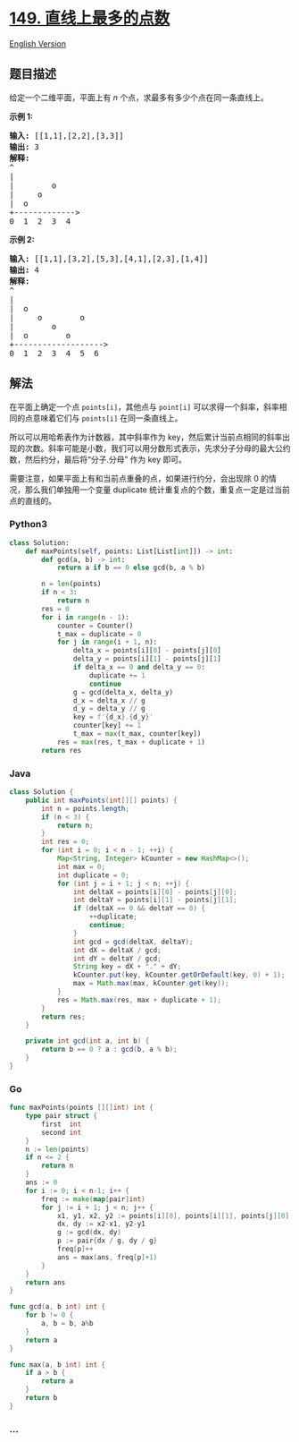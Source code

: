 # [149. 直线上最多的点数](https://leetcode-cn.com/problems/max-points-on-a-line)

[English Version](/solution/0100-0199/0149.Max%20Points%20on%20a%20Line/README_EN.md)

## 题目描述

<!-- 这里写题目描述 -->

<p>给定一个二维平面，平面上有&nbsp;<em>n&nbsp;</em>个点，求最多有多少个点在同一条直线上。</p>

<p><strong>示例 1:</strong></p>

<pre><strong>输入:</strong> [[1,1],[2,2],[3,3]]
<strong>输出:</strong> 3
<strong>解释:</strong>
^
|
| &nbsp; &nbsp; &nbsp; &nbsp;o
| &nbsp; &nbsp; o
| &nbsp;o &nbsp;
+-------------&gt;
0 &nbsp;1 &nbsp;2 &nbsp;3  4
</pre>

<p><strong>示例&nbsp;2:</strong></p>

<pre><strong>输入:</strong> [[1,1],[3,2],[5,3],[4,1],[2,3],[1,4]]
<strong>输出:</strong> 4
<strong>解释:</strong>
^
|
|  o
| &nbsp;&nbsp;&nbsp;&nbsp;o&nbsp;&nbsp;      o
| &nbsp;&nbsp;&nbsp;&nbsp;   o
| &nbsp;o &nbsp;      o
+-------------------&gt;
0 &nbsp;1 &nbsp;2 &nbsp;3 &nbsp;4 &nbsp;5 &nbsp;6</pre>

## 解法

<!-- 这里可写通用的实现逻辑 -->

在平面上确定一个点 `points[i]`，其他点与 `point[i]` 可以求得一个斜率，斜率相同的点意味着它们与 `points[i]` 在同一条直线上。

所以可以用哈希表作为计数器，其中斜率作为 key，然后累计当前点相同的斜率出现的次数。斜率可能是小数，我们可以用分数形式表示，先求分子分母的最大公约数，然后约分，最后将“分子.分母” 作为 key 即可。

需要注意，如果平面上有和当前点重叠的点，如果进行约分，会出现除 0 的情况，那么我们单独用一个变量 duplicate 统计重复点的个数，重复点一定是过当前点的直线的。

<!-- tabs:start -->

### **Python3**

<!-- 这里可写当前语言的特殊实现逻辑 -->

```python
class Solution:
    def maxPoints(self, points: List[List[int]]) -> int:
        def gcd(a, b) -> int:
            return a if b == 0 else gcd(b, a % b)

        n = len(points)
        if n < 3:
            return n
        res = 0
        for i in range(n - 1):
            counter = Counter()
            t_max = duplicate = 0
            for j in range(i + 1, n):
                delta_x = points[i][0] - points[j][0]
                delta_y = points[i][1] - points[j][1]
                if delta_x == 0 and delta_y == 0:
                    duplicate += 1
                    continue
                g = gcd(delta_x, delta_y)
                d_x = delta_x // g
                d_y = delta_y // g
                key = f'{d_x}.{d_y}'
                counter[key] += 1
                t_max = max(t_max, counter[key])
            res = max(res, t_max + duplicate + 1)
        return res
```

### **Java**

<!-- 这里可写当前语言的特殊实现逻辑 -->

```java
class Solution {
    public int maxPoints(int[][] points) {
        int n = points.length;
        if (n < 3) {
            return n;
        }
        int res = 0;
        for (int i = 0; i < n - 1; ++i) {
            Map<String, Integer> kCounter = new HashMap<>();
            int max = 0;
            int duplicate = 0;
            for (int j = i + 1; j < n; ++j) {
                int deltaX = points[i][0] - points[j][0];
                int deltaY = points[i][1] - points[j][1];
                if (deltaX == 0 && deltaY == 0) {
                    ++duplicate;
                    continue;
                }
                int gcd = gcd(deltaX, deltaY);
                int dX = deltaX / gcd;
                int dY = deltaY / gcd;
                String key = dX + "." + dY;
                kCounter.put(key, kCounter.getOrDefault(key, 0) + 1);
                max = Math.max(max, kCounter.get(key));
            }
            res = Math.max(res, max + duplicate + 1);
        }
        return res;
    }

    private int gcd(int a, int b) {
        return b == 0 ? a : gcd(b, a % b);
    }
}
```

### **Go**

```go
func maxPoints(points [][]int) int {
	type pair struct {
		first  int
		second int
	}
	n := len(points)
	if n <= 2 {
		return n
	}
	ans := 0
	for i := 0; i < n-1; i++ {
		freq := make(map[pair]int)
		for j := i + 1; j < n; j++ {
			x1, y1, x2, y2 := points[i][0], points[i][1], points[j][0], points[j][1]
			dx, dy := x2-x1, y2-y1
			g := gcd(dx, dy)
			p := pair{dx / g, dy / g}
			freq[p]++
			ans = max(ans, freq[p]+1)
		}
	}
	return ans
}

func gcd(a, b int) int {
	for b != 0 {
		a, b = b, a%b
	}
	return a
}

func max(a, b int) int {
	if a > b {
		return a
	}
	return b
}
```

### **...**

```

```

<!-- tabs:end -->
